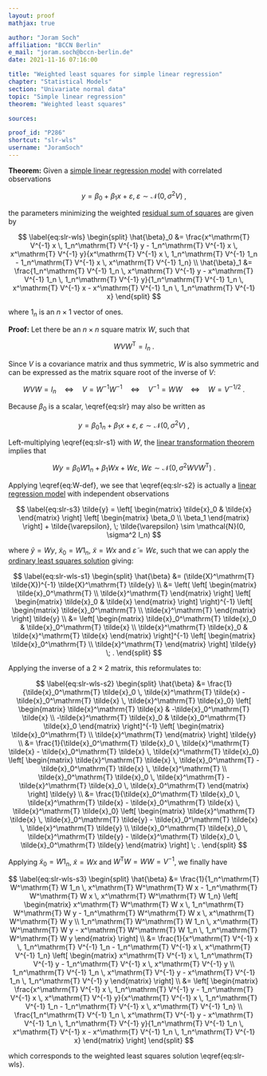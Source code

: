 ```yaml
---
layout: proof
mathjax: true

author: "Joram Soch"
affiliation: "BCCN Berlin"
e_mail: "joram.soch@bccn-berlin.de"
date: 2021-11-16 07:16:00

title: "Weighted least squares for simple linear regression"
chapter: "Statistical Models"
section: "Univariate normal data"
topic: "Simple linear regression"
theorem: "Weighted least squares"

sources:

proof_id: "P286"
shortcut: "slr-wls"
username: "JoramSoch"
---
```



**Theorem:** Given a [simple linear regression model](/D/slr) with correlated observations

$$ \label{eq:slr}
y = \beta_0 + \beta_1 x + \varepsilon, \; \varepsilon \sim \mathcal{N}(0, \sigma^2 V) \; ,
$$

the parameters minimizing the weighted [residual sum of squares](/D/rss) are given by

$$ \label{eq:slr-wls}
\begin{split}
\hat{\beta}_0 &= \frac{x^\mathrm{T} V^{-1} x \, 1_n^\mathrm{T} V^{-1} y - 1_n^\mathrm{T} V^{-1} x \, x^\mathrm{T} V^{-1} y}{x^\mathrm{T} V^{-1} x \, 1_n^\mathrm{T} V^{-1} 1_n - 1_n^\mathrm{T} V^{-1} x \, x^\mathrm{T} V^{-1} 1_n} \\
\hat{\beta}_1 &= \frac{1_n^\mathrm{T} V^{-1} 1_n \, x^\mathrm{T} V^{-1} y - x^\mathrm{T} V^{-1} 1_n \, 1_n^\mathrm{T} V^{-1} y}{1_n^\mathrm{T} V^{-1} 1_n \, x^\mathrm{T} V^{-1} x - x^\mathrm{T} V^{-1} 1_n \, 1_n^\mathrm{T} V^{-1} x}
\end{split}
$$

where $1_n$ is an $n \times 1$ vector of ones.


**Proof:** Let there be an $n \times n$ square matrix $W$, such that

$$ \label{eq:W-def}
W V W^\mathrm{T} = I_n \; .
$$

Since $V$ is a covariance matrix and thus symmetric, $W$ is also symmetric and can be expressed as the matrix square root of the inverse of $V$:

$$ \label{eq:W-V}
W V W = I_n \quad \Leftrightarrow \quad V = W^{-1} W^{-1} \quad \Leftrightarrow \quad V^{-1} = W W \quad \Leftrightarrow \quad W = V^{-1/2} \; .
$$

Because $\beta_0$ is a scalar, \eqref{eq:slr} may also be written as

$$ \label{eq:slr-s1}
y = \beta_0 1_n + \beta_1 x + \varepsilon, \; \varepsilon \sim \mathcal{N}(0, \sigma^2 V) \; ,
$$

Left-multiplying \eqref{eq:slr-s1} with $W$, the [linear transformation theorem](/P/mvn-ltt) implies that

$$ \label{eq:slr-s2}
W y = \beta_0 W 1_n + \beta_1 W x + W \varepsilon, \; W \varepsilon \sim \mathcal{N}(0, \sigma^2 W V W^\mathrm{T}) \; .
$$

Applying \eqref{eq:W-def}, we see that \eqref{eq:slr-s2} is actually a [linear regression model](/D/mlr) with independent observations

$$ \label{eq:slr-s3}
\tilde{y} = \left[ \begin{matrix} \tilde{x}_0 & \tilde{x} \end{matrix} \right] \left[ \begin{matrix} \beta_0 \\ \beta_1 \end{matrix} \right] + \tilde{\varepsilon}, \; \tilde{\varepsilon} \sim \mathcal{N}(0, \sigma^2 I_n)
$$

where $\tilde{y} = Wy$, $\tilde{x}_0 = W 1_n$, $\tilde{x} = W x$ and $\tilde{\varepsilon} = W\varepsilon$, such that we can apply the [ordinary least squares solution](/P/mlr-ols) giving:

$$ \label{eq:slr-wls-s1}
\begin{split}
\hat{\beta} &= (\tilde{X}^\mathrm{T} \tilde{X})^{-1} \tilde{X}^\mathrm{T} \tilde{y} \\
&= \left( \left[ \begin{matrix} \tilde{x}_0^\mathrm{T} \\ \tilde{x}^\mathrm{T} \end{matrix} \right] \left[ \begin{matrix} \tilde{x}_0 & \tilde{x} \end{matrix} \right] \right)^{-1} \left[ \begin{matrix} \tilde{x}_0^\mathrm{T} \\ \tilde{x}^\mathrm{T} \end{matrix} \right] \tilde{y} \\
&= \left[ \begin{matrix} \tilde{x}_0^\mathrm{T} \tilde{x}_0 & \tilde{x}_0^\mathrm{T} \tilde{x} \\ \tilde{x}^\mathrm{T} \tilde{x}_0 & \tilde{x}^\mathrm{T} \tilde{x} \end{matrix} \right]^{-1} \left[ \begin{matrix} \tilde{x}_0^\mathrm{T} \\ \tilde{x}^\mathrm{T} \end{matrix} \right] \tilde{y} \; .
\end{split}
$$

Applying the inverse of a $2 \times 2$ matrix, this reformulates to:

$$ \label{eq:slr-wls-s2}
\begin{split}
\hat{\beta} &= \frac{1}{\tilde{x}_0^\mathrm{T} \tilde{x}_0 \, \tilde{x}^\mathrm{T} \tilde{x} - \tilde{x}_0^\mathrm{T} \tilde{x} \, \tilde{x}^\mathrm{T} \tilde{x}_0} \left[ \begin{matrix} \tilde{x}^\mathrm{T} \tilde{x} & -\tilde{x}_0^\mathrm{T} \tilde{x} \\ -\tilde{x}^\mathrm{T} \tilde{x}_0 & \tilde{x}_0^\mathrm{T} \tilde{x}_0 \end{matrix} \right]^{-1} \left[ \begin{matrix} \tilde{x}_0^\mathrm{T} \\ \tilde{x}^\mathrm{T} \end{matrix} \right] \tilde{y} \\
&= \frac{1}{\tilde{x}_0^\mathrm{T} \tilde{x}_0 \, \tilde{x}^\mathrm{T} \tilde{x} - \tilde{x}_0^\mathrm{T} \tilde{x} \, \tilde{x}^\mathrm{T} \tilde{x}_0} \left[ \begin{matrix} \tilde{x}^\mathrm{T} \tilde{x} \, \tilde{x}_0^\mathrm{T} - \tilde{x}_0^\mathrm{T} \tilde{x} \, \tilde{x}^\mathrm{T} \\ \tilde{x}_0^\mathrm{T} \tilde{x}_0 \, \tilde{x}^\mathrm{T} - \tilde{x}^\mathrm{T} \tilde{x}_0 \, \tilde{x}_0^\mathrm{T} \end{matrix} \right] \tilde{y} \\
&= \frac{1}{\tilde{x}_0^\mathrm{T} \tilde{x}_0 \, \tilde{x}^\mathrm{T} \tilde{x} - \tilde{x}_0^\mathrm{T} \tilde{x} \, \tilde{x}^\mathrm{T} \tilde{x}_0} \left[ \begin{matrix} \tilde{x}^\mathrm{T} \tilde{x} \, \tilde{x}_0^\mathrm{T} \tilde{y} - \tilde{x}_0^\mathrm{T} \tilde{x} \, \tilde{x}^\mathrm{T} \tilde{y} \\ \tilde{x}_0^\mathrm{T} \tilde{x}_0 \, \tilde{x}^\mathrm{T} \tilde{y} - \tilde{x}^\mathrm{T} \tilde{x}_0 \, \tilde{x}_0^\mathrm{T} \tilde{y} \end{matrix} \right] \; .
\end{split}
$$

Applying $\tilde{x}_0 = W 1_n$, $\tilde{x} = W x$ and $W^\mathrm{T} W = W W = V^{-1}$, we finally have

$$ \label{eq:slr-wls-s3}
\begin{split}
\hat{\beta} &= \frac{1}{1_n^\mathrm{T} W^\mathrm{T} W 1_n \, x^\mathrm{T} W^\mathrm{T} W x - 1_n^\mathrm{T} W^\mathrm{T} W x \, x^\mathrm{T} W^\mathrm{T} W 1_n} \left[ \begin{matrix} x^\mathrm{T} W^\mathrm{T} W x \, 1_n^\mathrm{T} W^\mathrm{T} W y - 1_n^\mathrm{T} W^\mathrm{T} W x \, x^\mathrm{T} W^\mathrm{T} W y \\ 1_n^\mathrm{T} W^\mathrm{T} W 1_n \, x^\mathrm{T} W^\mathrm{T} W y - x^\mathrm{T} W^\mathrm{T} W 1_n \, 1_n^\mathrm{T} W^\mathrm{T} W y \end{matrix} \right] \\
&= \frac{1}{x^\mathrm{T} V^{-1} x \, 1_n^\mathrm{T} V^{-1} 1_n - 1_n^\mathrm{T} V^{-1} x \, x^\mathrm{T} V^{-1} 1_n} \left[ \begin{matrix} x^\mathrm{T} V^{-1} x \, 1_n^\mathrm{T} V^{-1} y - 1_n^\mathrm{T} V^{-1} x \, x^\mathrm{T} V^{-1} y \\ 1_n^\mathrm{T} V^{-1} 1_n \, x^\mathrm{T} V^{-1} y - x^\mathrm{T} V^{-1} 1_n \, 1_n^\mathrm{T} V^{-1} y \end{matrix} \right] \\
&= \left[ \begin{matrix} \frac{x^\mathrm{T} V^{-1} x \, 1_n^\mathrm{T} V^{-1} y - 1_n^\mathrm{T} V^{-1} x \, x^\mathrm{T} V^{-1} y}{x^\mathrm{T} V^{-1} x \, 1_n^\mathrm{T} V^{-1} 1_n - 1_n^\mathrm{T} V^{-1} x \, x^\mathrm{T} V^{-1} 1_n} \\ 
\frac{1_n^\mathrm{T} V^{-1} 1_n \, x^\mathrm{T} V^{-1} y - x^\mathrm{T} V^{-1} 1_n \, 1_n^\mathrm{T} V^{-1} y}{1_n^\mathrm{T} V^{-1} 1_n \, x^\mathrm{T} V^{-1} x - x^\mathrm{T} V^{-1} 1_n \, 1_n^\mathrm{T} V^{-1} x} \end{matrix} \right]
\end{split}
$$

which corresponds to the weighted least squares solution \eqref{eq:slr-wls}.